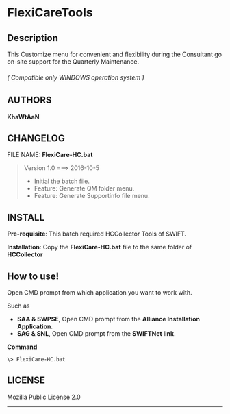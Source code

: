 
**FlexiCareTools**
===================

Description
------
This Customize menu for convenient and flexibility during the Consultant go on-site support for the Quarterly Maintenance.
###### ( Compatible only WINDOWS operation system )


AUTHORS
-------
**KhaWtAaN**


CHANGELOG
---------
FILE NAME: **FlexiCare-HC.bat**
> Version 1.0 ===> 2016-10-5
> * Initial the batch file.
> * Feature: Generate QM folder menu.
> * Feature: Generate Supportinfo file menu.


INSTALL
-------
**Pre-requisite**: This batch required HCCollector Tools of SWIFT.

**Installation**: Copy the **FlexiCare-HC.bat** file to the same folder of **HCCollector**


How to use!
-------
Open CMD prompt from which application you want to work with.

Such as 
* **SAA & SWPSE**, Open CMD prompt from the **Alliance Installation Application**.
* **SAG & SNL**, Open CMD prompt from the **SWIFTNet link**.

**Command**
``` 
\> FlexiCare-HC.bat
```

LICENSE
-------
Mozilla Public License 2.0


----------
